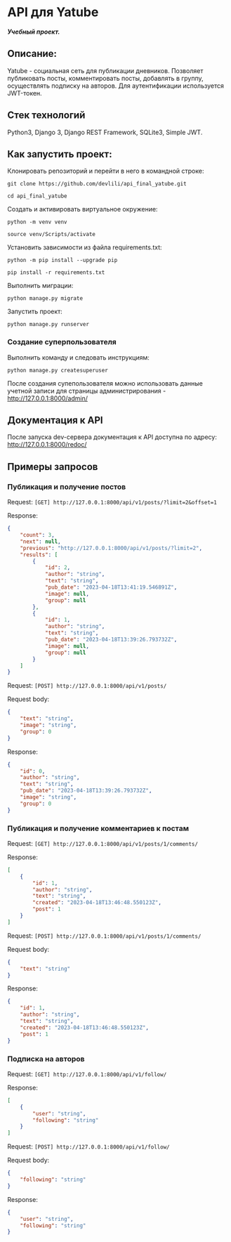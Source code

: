 # API для Yatube

**_Учебный проект._**

## Описание:
Yatube - социальная сеть для публикации дневников. Позволяет публиковать посты, комментировать посты, добавлять в группу, осуществлять подписку на авторов.
Для аутентификации используется JWT-токен.

## Стек технологий
Python3, Django 3, Django REST Framework, SQLite3, Simple JWT.

## Как запустить проект:

Клонировать репозиторий и перейти в него в командной строке:

```
git clone https://github.com/devlili/api_final_yatube.git
```

```
cd api_final_yatube
```

Cоздать и активировать виртуальное окружение:

```
python -m venv venv
```

```
source venv/Scripts/activate
```

Установить зависимости из файла requirements.txt:

```
python -m pip install --upgrade pip
```

```
pip install -r requirements.txt
```

Выполнить миграции:

```
python manage.py migrate
```

Запустить проект:

```
python manage.py runserver
```

### Создание суперпользователя
Выполнить команду и следовать инструкциям:
```
python manage.py createsuperuser
```
После создания супепользователя можно использовать данные учетной записи для страницы администрирования - http://127.0.0.1:8000/admin/

## Документация к API

 После запуска dev-сервера документация к API доступна по адресу:
 http://127.0.0.1:8000/redoc/


## Примеры запросов

### Публикация и получение постов

Request: ```[GET] http://127.0.0.1:8000/api/v1/posts/?limit=2&offset=1```

Response:

```json
{
    "count": 3,
    "next": null,
    "previous": "http://127.0.0.1:8000/api/v1/posts/?limit=2",
    "results": [
        {
            "id": 2,
            "author": "string",
            "text": "string",
            "pub_date": "2023-04-18T13:41:19.546891Z",
            "image": null,
            "group": null
        },
        {
            "id": 1,
            "author": "string",
            "text": "string",
            "pub_date": "2023-04-18T13:39:26.793732Z",
            "image": null,
            "group": null
        }
    ]
}
```

Request: ```[POST] http://127.0.0.1:8000/api/v1/posts/```

Request body:

```json
{
    "text": "string",
    "image": "string",
    "group": 0
}
```

Response:

```json
{
    "id": 0,
    "author": "string",
    "text": "string",
    "pub_date": "2023-04-18T13:39:26.793732Z",
    "image": "string",
    "group": 0
}
```

### Публикация и получение комментариев к постам

Request: ```[GET] http://127.0.0.1:8000/api/v1/posts/1/comments/```

Response:

```json
[
    {
        "id": 1,
        "author": "string",
        "text": "string",
        "created": "2023-04-18T13:46:48.550123Z",
        "post": 1
    }
]
```

Request: ```[POST] http://127.0.0.1:8000/api/v1/posts/1/comments/```

Request body:

```json
{
    "text": "string"
}
```

Response:

```json
{
    "id": 1,
    "author": "string",
    "text": "string",
    "created": "2023-04-18T13:46:48.550123Z",
    "post": 1
}
```

### Подписка на авторов

Request: ```[GET] http://127.0.0.1:8000/api/v1/follow/```

Response:

```json
[
    {
        "user": "string",
        "following": "string"
    }
]
```

Request: ```[POST] http://127.0.0.1:8000/api/v1/follow/```

Request body:

```json
{
    "following": "string"
}
```

Response:

```json
{
    "user": "string",
    "following": "string"
}
```
